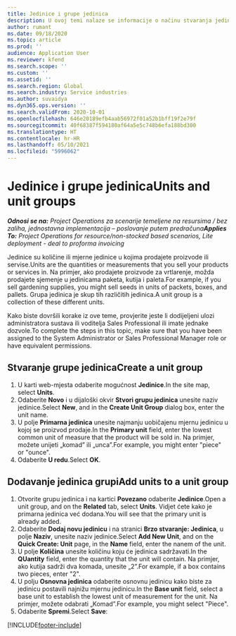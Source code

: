 ```yaml
---
title: Jedinice i grupe jedinica
description: U ovoj temi nalaze se informacije o načinu stvaranja jedinica i grupa jedinica u aplikaciji Dynamics 365 Project Operations.
author: rumant
ms.date: 09/18/2020
ms.topic: article
ms.prod: ''
audience: Application User
ms.reviewer: kfend
ms.search.scope: ''
ms.custom: ''
ms.assetid: ''
ms.search.region: Global
ms.search.industry: Service industries
ms.author: suvaidya
ms.dyn365.ops.version: ''
ms.search.validFrom: 2020-10-01
ms.openlocfilehash: 646e20189efb4aab56972f01a52b1bff19f2e79f
ms.sourcegitcommit: 40f68387f594180af64a5e5c748b6efa188bd300
ms.translationtype: HT
ms.contentlocale: hr-HR
ms.lasthandoff: 05/10/2021
ms.locfileid: "5996062"
---
```

# <a name="units-and-unit-groups"></a><span data-ttu-id="09c3e-103">Jedinice i grupe jedinica</span><span class="sxs-lookup"><span data-stu-id="09c3e-103">Units and unit groups</span></span>

<span data-ttu-id="09c3e-104">_**Odnosi se na:** Project Operations za scenarije temeljene na resursima / bez zaliha, jednostavna implementacija – poslovanje putem predračuna_</span><span class="sxs-lookup"><span data-stu-id="09c3e-104">_**Applies To:** Project Operations for resource/non-stocked based scenarios, Lite deployment - deal to proforma invoicing_</span></span>

<span data-ttu-id="09c3e-105">Jedinice su količine ili mjerne jedinice u kojima prodajete proizvode ili servise.</span><span class="sxs-lookup"><span data-stu-id="09c3e-105">Units are the quantities or measurements that you sell your products or services in.</span></span> <span data-ttu-id="09c3e-106">Na primjer, ako prodajete proizvode za vrtlarenje, možda prodajete sjemenje u jedinicama paketa, kutija i paleta.</span><span class="sxs-lookup"><span data-stu-id="09c3e-106">For example, if you sell gardening supplies, you might sell seeds in units of packets, boxes, and pallets.</span></span> <span data-ttu-id="09c3e-107">Grupa jedinica je skup tih različitih jedinica.</span><span class="sxs-lookup"><span data-stu-id="09c3e-107">A unit group is a collection of these different units.</span></span>

<span data-ttu-id="09c3e-108">Kako biste dovršili korake iz ove teme, provjerite jeste li dodijeljeni ulozi administratora sustava ili voditelja Sales Professional ili imate jednake dozvole.</span><span class="sxs-lookup"><span data-stu-id="09c3e-108">To complete the steps in this topic, make sure that you have been assigned to the System Administrator or Sales Professional Manager role or have equivalent permissions.</span></span>

## <a name="create-a-unit-group"></a><span data-ttu-id="09c3e-109">Stvaranje grupe jedinica</span><span class="sxs-lookup"><span data-stu-id="09c3e-109">Create a unit group</span></span>

1. <span data-ttu-id="09c3e-110">U karti web-mjesta odaberite mogućnost **Jedinice**.</span><span class="sxs-lookup"><span data-stu-id="09c3e-110">In the site map, select **Units**.</span></span>
2. <span data-ttu-id="09c3e-111">Odaberite **Novo** i u dijaloški okvir **Stvori grupu jedinica** unesite naziv jedinice.</span><span class="sxs-lookup"><span data-stu-id="09c3e-111">Select **New**, and in the **Create Unit Group** dialog box, enter the unit name.</span></span>
3. <span data-ttu-id="09c3e-112">U polje **Primarna jedinica** unesite najmanju uobičajenu mjernu jedinicu u kojoj se proizvod prodaje.</span><span class="sxs-lookup"><span data-stu-id="09c3e-112">In the **Primary unit** field, enter the lowest common unit of measure that the product will be sold in.</span></span> <span data-ttu-id="09c3e-113">Na primjer, možete unijeti „komad” ili „unca”.</span><span class="sxs-lookup"><span data-stu-id="09c3e-113">For example, you might enter "piece" or "ounce".</span></span>
4. <span data-ttu-id="09c3e-114">Odaberite **U redu**.</span><span class="sxs-lookup"><span data-stu-id="09c3e-114">Select **OK**.</span></span>

## <a name="add-units-to-a-unit-group"></a><span data-ttu-id="09c3e-115">Dodavanje jedinica grupi</span><span class="sxs-lookup"><span data-stu-id="09c3e-115">Add units to a unit group</span></span>

1. <span data-ttu-id="09c3e-116">Otvorite grupu jedinica i na kartici **Povezano** odaberite **Jedinice**.</span><span class="sxs-lookup"><span data-stu-id="09c3e-116">Open a unit group, and on the **Related** tab, select **Units**.</span></span> <span data-ttu-id="09c3e-117">Vidjet ćete kako je primarna jedinica već dodana.</span><span class="sxs-lookup"><span data-stu-id="09c3e-117">You will see that the primary unit is already added.</span></span>
2. <span data-ttu-id="09c3e-118">Odaberite **Dodaj novu jedinicu** i na stranici **Brzo stvaranje: Jedinica**, u polje **Naziv**, unesite naziv jedinice.</span><span class="sxs-lookup"><span data-stu-id="09c3e-118">Select **Add New Unit**, and on the **Quick Create: Unit** page, in the **Name** field, enter the nanem of the unit.</span></span>
3. <span data-ttu-id="09c3e-119">U polje **Količina** unesite količinu koju će jedinica sadržavati.</span><span class="sxs-lookup"><span data-stu-id="09c3e-119">In the **QUantity** field, enter the quantity that the unit will contain.</span></span> <span data-ttu-id="09c3e-120">Na primjer, ako kutija sadrži dva komada, unesite „2”.</span><span class="sxs-lookup"><span data-stu-id="09c3e-120">For example, if a box contains two pieces, enter "2".</span></span> 
4. <span data-ttu-id="09c3e-121">U polju **Osnovna jedinica** odaberite osnovnu jedinicu kako biste za jedinicu postavili najnižu mjernu jedinicu.</span><span class="sxs-lookup"><span data-stu-id="09c3e-121">In the **Base unit** field, select a base unit to establish the lowest unit of measurement for the unit.</span></span> <span data-ttu-id="09c3e-122">Na primjer, možete odabrati „Komad”.</span><span class="sxs-lookup"><span data-stu-id="09c3e-122">For example, you might select "Piece".</span></span>
5. <span data-ttu-id="09c3e-123">Odaberite **Spremi**.</span><span class="sxs-lookup"><span data-stu-id="09c3e-123">Select **Save**:</span></span>


[!INCLUDE[footer-include](../includes/footer-banner.md)]